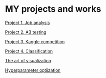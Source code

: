 # __MY projects and works__

[Project 1. Job analysis](https://github.com/VolodinAlex/alekaran/tree/AlekaranDS/Project%201.%20Job%20analysis)<br>

[Project 2. AB testing](https://github.com/VolodinAlex/alekaran/tree/AlekaranDS/Project%202.%20AB%20testing)

[Project 3. Kaggle competition](https://github.com/VolodinAlex/alekaran/tree/AlekaranDS/Project%203.%20Kaggle%20competition)<br>

[Project 4. Classification](https://github.com/VolodinAlex/alekaran/tree/AlekaranDS/Project%204.%20Classification)<br>

[The art of visualization](https://github.com/VolodinAlex/alekaran/tree/AlekaranDS/The%20art%20of%20visualization)<br>

[Hyperparameter optiization](https://github.com/VolodinAlex/alekaran/tree/AlekaranDS/Hyperparameter%20optimization)<br>

[]()<br>
